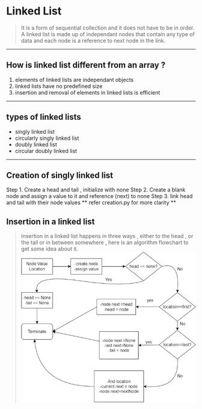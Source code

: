 # Linked List
> It is a form of sequential collection and it does not have to be in order. A linked list is made up of independant nodes that contain any type of data and each node is a reference to next node in the link.
-----------------------
## How is linked list different from an array ?
1. elements of linked lists are independant objects
2. linked lists have no predefined size 
3. insertion and removal of elements in linked lists is efficient 
-------------------------
## types of linked lists 
- singly linked list
- circularly singly linked list 
- doubly linked list 
- circular doubly linked list
-------------------------
## Creation of singly linked list 
Step 1. Create a head and tail , initialize with none
Step 2. Create a blank node and assign a value to it and reference (next) to none
Step 3. link head and tail with their node values
** refer creation.py for more clarity **

## Insertion in a linked list 
> insertion in a linked list happens in three ways , either to the head , or the tail or in between somewhere , here is an algorithm flowchart to get some idea about it.
![Inserstion ALGO](insertionAlgoSLL.jpg)